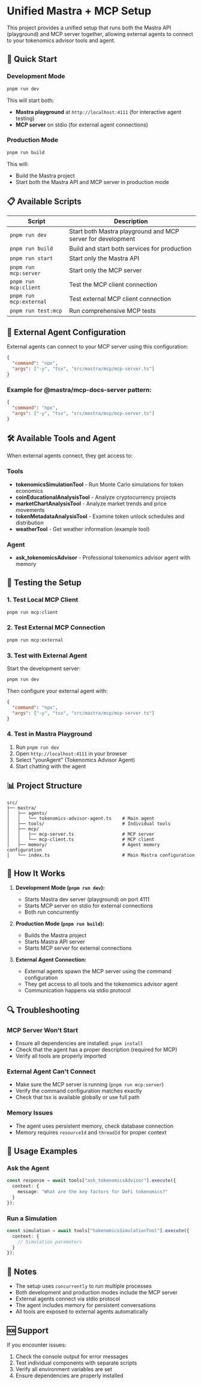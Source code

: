 # Unified Mastra + MCP Setup

This project provides a unified setup that runs both the Mastra API (playground) and MCP server together, allowing external agents to connect to your tokenomics advisor tools and agent.

## 🚀 Quick Start

### Development Mode
```bash
pnpm run dev
```
This will start both:
- **Mastra playground** at `http://localhost:4111` (for interactive agent testing)
- **MCP server** on stdio (for external agent connections)

### Production Mode
```bash
pnpm run build
```
This will:
- Build the Mastra project
- Start both the Mastra API and MCP server in production mode

## 📋 Available Scripts

| Script | Description |
|--------|-------------|
| `pnpm run dev` | Start both Mastra playground and MCP server for development |
| `pnpm run build` | Build and start both services for production |
| `pnpm run start` | Start only the Mastra API |
| `pnpm run mcp:server` | Start only the MCP server |
| `pnpm run mcp:client` | Test the MCP client connection |
| `pnpm run mcp:external` | Test external MCP client connection |
| `pnpm run test:mcp` | Run comprehensive MCP tests |

## 🔧 External Agent Configuration

External agents can connect to your MCP server using this configuration:

```json
{
  "command": "npx",
  "args": ["-y", "tsx", "src/mastra/mcp/mcp-server.ts"]
}
```

### Example for @mastra/mcp-docs-server pattern:
```json
{
  "command": "npx",
  "args": ["-y", "tsx", "src/mastra/mcp/mcp-server.ts"]
}
```

## 🛠️ Available Tools and Agent

When external agents connect, they get access to:

### Tools
- **tokenomicsSimulationTool** - Run Monte Carlo simulations for token economics
- **coinEducationalAnalysisTool** - Analyze cryptocurrency projects
- **marketChartAnalysisTool** - Analyze market trends and price movements
- **tokenMetadataAnalysisTool** - Examine token unlock schedules and distribution
- **weatherTool** - Get weather information (example tool)

### Agent
- **ask_tokenomicsAdvisor** - Professional tokenomics advisor agent with memory

## 🧪 Testing the Setup

### 1. Test Local MCP Client
```bash
pnpm run mcp:client
```

### 2. Test External MCP Connection
```bash
pnpm run mcp:external
```

### 3. Test with External Agent
Start the development server:
```bash
pnpm run dev
```

Then configure your external agent with:
```json
{
  "command": "npx",
  "args": ["-y", "tsx", "src/mastra/mcp/mcp-server.ts"]
}
```

### 4. Test in Mastra Playground
1. Run `pnpm run dev`
2. Open `http://localhost:4111` in your browser
3. Select "yourAgent" (Tokenomics Advisor Agent)
4. Start chatting with the agent

## 📊 Project Structure

```
src/
├── mastra/
│   ├── agents/
│   │   └── tokenomics-advisor-agent.ts    # Main agent
│   ├── tools/                             # Individual tools
│   ├── mcp/
│   │   ├── mcp-server.ts                  # MCP server
│   │   └── mcp-client.ts                  # MCP client
│   ├── memory/                            # Agent memory configuration
│   └── index.ts                           # Main Mastra configuration

```

## 🔄 How It Works

1. **Development Mode (`pnpm run dev`):**
   - Starts Mastra dev server (playground) on port 4111
   - Starts MCP server on stdio for external connections
   - Both run concurrently

2. **Production Mode (`pnpm run build`):**
   - Builds the Mastra project
   - Starts Mastra API server
   - Starts MCP server for external connections

3. **External Agent Connection:**
   - External agents spawn the MCP server using the command configuration
   - They get access to all tools and the tokenomics advisor agent
   - Communication happens via stdio protocol

## 🔍 Troubleshooting

### MCP Server Won't Start
- Ensure all dependencies are installed: `pnpm install`
- Check that the agent has a proper description (required for MCP)
- Verify all tools are properly imported

### External Agent Can't Connect
- Make sure the MCP server is running (`pnpm run mcp:server`)
- Verify the command configuration matches exactly
- Check that tsx is available globally or use full path

### Memory Issues
- The agent uses persistent memory, check database connection
- Memory requires `resourceId` and `threadId` for proper context

## 🎯 Usage Examples

### Ask the Agent
```typescript
const response = await tools["ask_tokenomicsAdvisor"].execute({
  context: {
    message: "What are the key factors for DeFi tokenomics?"
  }
});
```

### Run a Simulation
```typescript
const simulation = await tools["tokenomicsSimulationTool"].execute({
  context: {
    // Simulation parameters
  }
});
```

## 📝 Notes

- The setup uses `concurrently` to run multiple processes
- Both development and production modes include the MCP server
- External agents connect via stdio protocol
- The agent includes memory for persistent conversations
- All tools are exposed to external agents automatically

## 🆘 Support

If you encounter issues:
1. Check the console output for error messages
2. Test individual components with separate scripts
3. Verify all environment variables are set
4. Ensure dependencies are properly installed 